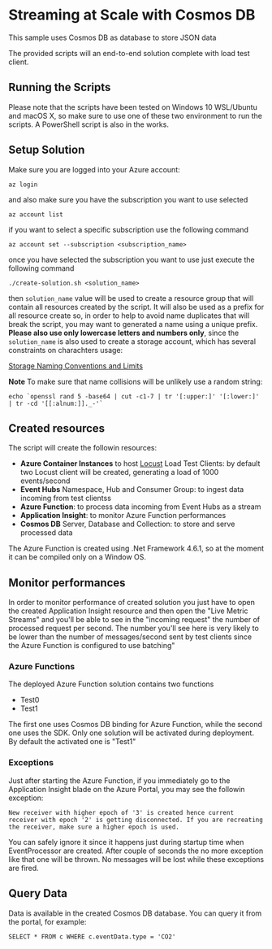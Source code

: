 # Streaming at Scale with Cosmos DB

This sample uses Cosmos DB as database to store JSON data

The provided scripts will an end-to-end solution complete with load test client.

## Running the Scripts

Please note that the scripts have been tested on Windows 10 WSL/Ubuntu and macOS X, so make sure to use one of these two environment to run the scripts.
A PowerShell script is also in the works.

## Setup Solution

Make sure you are logged into your Azure account:

    az login

and also make sure you have the subscription you want to use selected

    az account list

if you want to select a specific subscription use the following command

    az account set --subscription <subscription_name>

once you have selected the subscription you want to use just execute the following command

    ./create-solution.sh <solution_name>

then `solution_name` value will be used to create a resource group that will contain all resources created by the script. It will also be used as a prefix for all resource create so, in order to help to avoid name duplicates that will break the script, you may want to generated a name using a unique prefix. **Please also use only lowercase letters and numbers only**, since the `solution_name` is also used to create a storage account, which has several constraints on charachters usage:

[Storage Naming Conventions and Limits](https://docs.microsoft.com/en-us/azure/architecture/best-practices/naming-conventions#storage)

**Note**
To make sure that name collisions will be unlikely use a random string:

    echo `openssl rand 5 -base64 | cut -c1-7 | tr '[:upper:]' '[:lower:]' | tr -cd '[[:alnum:]]._-'`

## Created resources

The script will create the followin resources:

* **Azure Container Instances** to host [Locust]() Load Test Clients: by default two Locust client will be created, generating a load of 1000 events/second
* **Event Hubs** Namespace, Hub and Consumer Group: to ingest data incoming from test clientss
* **Azure Function**: to process data incoming from Event Hubs as a stream
* **Application Insight**: to monitor Azure Function performances
* **Cosmos DB** Server, Database and Collection: to store and serve processed data

The Azure Function is created using .Net Framework 4.6.1, so at the moment it can be compiled only on a Window OS. 

## Monitor performances

In order to monitor performance of created solution you just have to open the created Application Insight resource and then open the "Live Metric Streams" and you'll be able to see in the "incoming request" the number of processed request per second. The number you'll see here is very likely to be lower than the number of messages/second sent by test clients since the Azure Function is configured to use batching"

### Azure Functions
The deployed Azure Function solution contains two functions

* Test0
* Test1

The first one uses Cosmos DB binding for Azure Function, while the second one uses the SDK. Only one solution will be activated during deployment. By default the activated one is "Test1"

### Exceptions

Just after starting the Azure Function, if you immediately go to the Application Insight blade on the Azure Portal, you may see the followin exception:

    New receiver with higher epoch of '3' is created hence current receiver with epoch '2' is getting disconnected. If you are recreating the receiver, make sure a higher epoch is used.

You can safely ignore it since it happens just during startup time when EventProcessor are created. After couple of seconds the no more exception like that one will be thrown. No messages will be lost while these exceptions are fired.

## Query Data

Data is available in the created Cosmos DB database. You can query it from the portal, for example:

    SELECT * FROM c WHERE c.eventData.type = 'CO2'